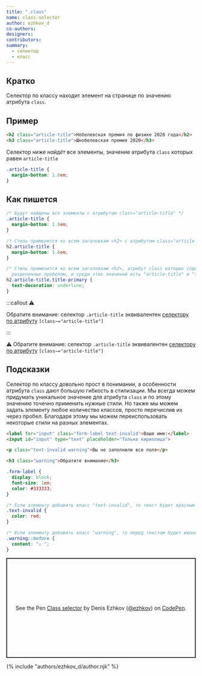 ```yaml
---
title: ".class"
name: class-selector
author: ezhkov_d
co-authors:
designers:
contributors:
summary:
  - селектор
  - класс
---
```


## Кратко

Селектор по классу находит элемент на странице по значению атрибута `class`.

## Пример

```html
<h2 class="article-title">Нобелевская премия по физике 2020 года</h2>
<h3 class="article-title">Шнобелевская премия 2020</h3>
```

Селектор ниже _найдёт_ все элементы, значение атрибута `class` которых равен `article-title`

```css
.article-title {
  margin-bottom: 1.6em;
}
```

## Как пишется

```css
/* Будут найдены все элементы с атрибутом class="article-title" */
.article-title {
  margin-bottom: 1.6em;
}

/* Стиль применится ко всем заголовкам <h2> с атрибутом class="article-title" */
h2.article-title {
  margin-bottom: 1.6em;
}

/* Стиль применится ко всем заголовкам <h2>, атрибут class которых содержит несколько значений,
  разделенных пробелом, и среди этих значений есть "article-title" и "title-primary" */
h2.article-title.title-primary {
  text-decoration: underline;
}
```

:::callout ⚠️

Обратите внимание: селектор `.article-title` эквивалентен [селектору по атрибуту](/css/doka/attribute-selector/) `[class~="article-title"]`

:::

⚠️ Обратите внимание: селектор `.article-title` эквивалентен [селектору по атрибуту](/css/doka/attribute-selector/) `[class~="article-title"]`

</aside>

## Подсказки

Селектор по классу довольно прост в понимании, а особенности атрибута `class` дают большую гибкость в стилизации. Мы всегда можем придумать уникальное значение для атрибута `class` и по этому значению точечно применить нужные стили. Но также мы можем задать элементу любое количество классов, просто перечислив их через пробел. Благодаря этому мы можем переиспользовать некоторые стили на разных элементах.

```html
<label for="input" class="form-label text-invalid">Ваше имя:</label>
<input id="input" type="text" placeholder="Только кириллица">

<p class="text-invalid warning">Вы не заполнили все поля</p>

<h3 class="warning">Обратите внимание</h3>
```

```css
.form-label {
  display: block;
  font-size: 1em;
  color: #333333;
}

/* Если элементу добавить класс "text-invalid", то текст будет красным  */
.text-invalid {
  color: red;
}

/* Если элементу добавить класс "warning", то перед текстом будет иконка с жёлтым треугольником */
.warning::before {
  content: "⚠️ ";
}
```

<p class="codepen" data-height="265" data-theme-id="dark" data-default-tab="html,result" data-user="ezhkov" data-slug-hash="rNMwwRw" style="height: 265px; box-sizing: border-box; display: flex; align-items: center; justify-content: center; border: 2px solid; margin: 1em 0; padding: 1em;" data-pen-title="Class selector">
  <span>See the Pen <a href="https://codepen.io/ezhkov/pen/rNMwwRw">
  Class selector</a> by Denis Ezhkov (<a href="https://codepen.io/ezhkov">@ezhkov</a>)
  on <a href="https://codepen.io">CodePen</a>.</span>
</p>
<script async src="https://cpwebassets.codepen.io/assets/embed/ei.js"></script>

{% include "authors/ezhkov_d/author.njk" %}
